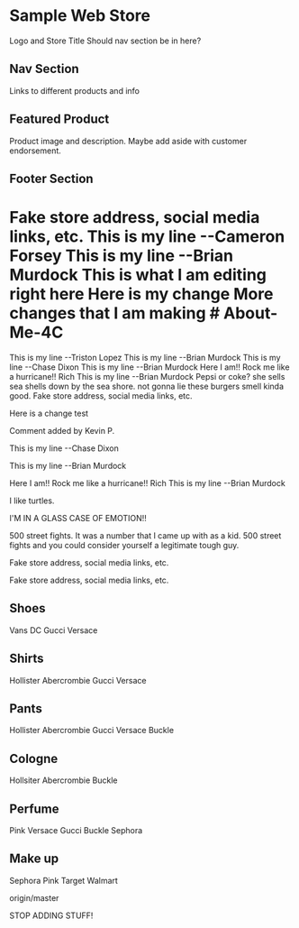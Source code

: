 # Sample Web Store
Logo and Store Title
Should nav section be in here?
## Nav Section
Links to different products and info
## Featured Product
Product image and description. Maybe add aside with customer endorsement.
## Footer Section
Fake store address, social media links, etc.
This is my line --Cameron Forsey
This is my line --Brian Murdock
This is what I am editing right here
Here is my change
More changes that I am making # About-Me-4C
=======
This is my line --Triston Lopez
This is my line --Brian Murdock
This is my line --Chase Dixon
This is my line --Brian Murdock
Here I am!! Rock me like a hurricane!!  Rich
This is my line --Brian Murdock
Pepsi or coke?
she sells sea shells down by the sea shore.
not gonna lie these burgers smell kinda good.
Fake store address, social media links, etc.

Here is a change test

Comment added  by Kevin P.



This is my line --Chase Dixon

This is my line --Brian Murdock


Here I am!! Rock me like a hurricane!!  Rich
This is my line --Brian Murdock

I like turtles.

I'M IN A GLASS CASE OF EMOTION!!

500 street fights.  It was a number that I came up with as a kid.  500 street fights and you could consider yourself a legitimate tough guy.

Fake store address, social media links, etc.

Fake store address, social media links, etc.

## Shoes
Vans
DC
Gucci
Versace

## Shirts
Hollister
Abercrombie
Gucci
Versace

## Pants
Hollister
Abercrombie
Gucci
Versace
Buckle

## Cologne
Hollsiter
Abercrombie
Buckle

## Perfume
Pink
Versace
Gucci
Buckle
Sephora

## Make up
Sephora
Pink
Target
Walmart

origin/master

STOP ADDING STUFF!